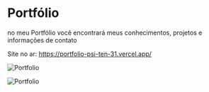 # Portfólio

no meu Portfólio você encontrará meus conhecimentos, projetos e informações de contato

Site no ar: https://portfolio-psi-ten-31.vercel.app/

![Portfolio](https://portfolio-psi-ten-31.vercel.app/portfolioLG.png)  







![Portfolio](https://portfolio-psi-ten-31.vercel.app/portfolioSM.png)  
